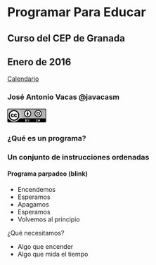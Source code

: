 # Programar Para Educar

## Curso del CEP de Granada

## Enero de 2016

[Calendario](./Indice.md)

### José Antonio Vacas @javacasm

![CCbySA](imagenes/CCbySQ_88x31.png)



### ¿Qué es un programa?

### Un conjunto de instrucciones ordenadas



#### Programa parpadeo (blink)

* Encendemos
* Esperamos
* Apagamos
* Esperamos
* Volvemos al principio

¿Qué necesitamos?

* Algo que encender
* Algo que mida el tiempo
